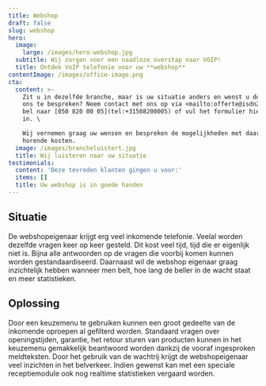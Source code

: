 ```yaml
---
title: Webshop
draft: false
slug: webshop
hero:
  image:
    large: /images/hero-webshop.jpg
  subtitle: Wij zorgen voor een naadloze overstap naar VOIP!
  title: Ontdek VoIP telefonie voor uw **webshop**
contentImage: /images/office-image.png
cta:
  content: >-
    Zit u in dezelfde branche, maar is uw situatie anders en wenst u deze met
    ons te bespreken? Neem contact met ons op via <mailto:offerte@isdn2voip.nl>,
    bel naar [050 820 00 05](tel:+31508200005) of vul het formulier hiernaast
    in. \

    Wij vernemen graag uw wensen en bespreken de mogelijkheden met daarbij
    horende kosten.
  image: /images/brancheluistert.jpg
  title: Wij luisteren naar uw situatie
testimonials:
  content: 'Deze tevreden klanten gingen u voor:'
  items: []
  title: Uw webshop is in goede handen
---
```

## Situatie

De webshopeigenaar krijgt erg veel inkomende telefonie. Veelal worden dezelfde vragen keer op keer gesteld. Dit kost veel tijd, tijd die er eigenlijk niet is. Bijna alle antwoorden op de vragen die voorbij komen kunnen worden gestandaardiseerd. Daarnaast wil de webshop eigenaar graag inzichtelijk hebben wanneer men belt, hoe lang de beller in de wacht staat en meer statistieken.



## Oplossing

Door een keuzemenu te gebruiken kunnen een groot gedeelte van de inkomende oproepen al gefilterd worden. Standaard vragen over openingstijden, garantie, het retour sturen van producten kunnen in het keuzemenu gemakkelijk beantwoord worden dankzij de vooraf ingesproken meldteksten. Door het gebruik van de wachtrij krijgt de webshopeigenaar veel inzichten in het belverkeer. Indien gewenst kan met een speciale receptiemodule ook nog realtime statistieken vergaard worden.
